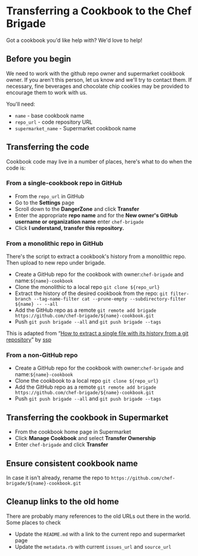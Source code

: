 # Transferring a Cookbook to the Chef Brigade

Got a cookbook you'd like help with? We'd love to help!

## Before you begin

We need to work with the github repo owner and supermarket cookbook owner. If you aren't this person, let us know and we'll try to contact them. If necessary, fine beverages and chocolate chip cookies may be provided to encourage them to work with us.

You'll need:

- `name` - base cookbook name
- `repo_url` - code repository URL
- `supermarket_name` - Supermarket cookbook name

## Transferring the code

Cookbook code may live in a number of places, here's what to do when the code is:

### From a single-cookbook repo in GitHub

- From the `repo_url` in GitHub
- Go to the **Settings** page
- Scroll down to the **DangerZone** and click **Transfer**
- Enter the appropriate **repo name** and for the **New owner's GitHub username or organization name** enter `chef-brigade`
- Click **I understand, transfer this repository.**

### From a monolithic repo in GitHub

There's the script to extract a cookbook's history from a monolithic repo. Then upload to new repo under brigade.

- Create a GitHub repo for the cookbook with owner:`chef-brigade` and name:`${name}-cookbook`
- Clone the monolithic  to a local repo `git clone ${repo_url}`
- Extract the history of the desired cookbook from the repo: `git filter-branch --tag-name-filter cat --prune-empty --subdirectory-filter ${name} -- --all`
- Add the GitHub repo as a remote `git remote add brigade https://github.com/chef-brigade/${name}-cookbook.git`
- Push `git push brigade --all` and `git push brigade --tags`

This is adapted from “[How to extract a single file with its history from a git repository](https://gist.github.com/ssp/1663093)” by [ssp](https://github.com/ssp)

### From a non-GitHub repo
- Create a GitHub repo for the cookbook with owner:`chef-brigade` and name:`${name}-cookbook`
- Clone the cookbook to a local repo `git clone ${repo_url}`
- Add the GitHub repo as a remote `git remote add brigade https://github.com/chef-brigade/${name}-cookbook.git`
- Push `git push brigade --all` and `git push brigade --tags`

## Transferring the cookbook in Supermarket

- From the cookbook home page in Supermarket
- Click **Manage Cookbook** and select **Transfer Ownership**
- Enter `chef-brigade` and click **Transfer**


## Ensure consistent cookbook name

In case it isn't already, rename the repo to `https://github.com/chef-brigade/${name}-cookbook.git`

## Cleanup links to the old home

There are probably many references to the old URLs out there in the world. Some places to check

- Update the `README.md` with a link to the current repo and supermarket page
- Update the `metadata.rb` with current `issues_url` and `source_url`
